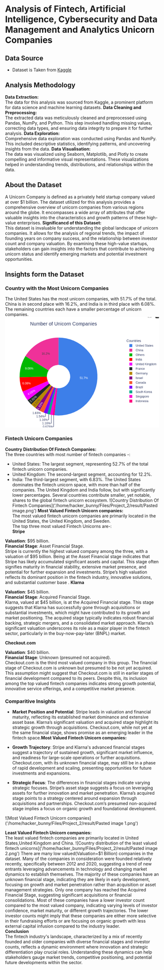 # Analysis of Fintech, Artificial Intelligence, Cybersecurity and Data Management and Analytics Unicorn Companies
## Data Source
- Dataset is Taken from [Kaggle]('https://www.kaggle.com/datasets/deepcontractor/unicorn-companies-dataset')
## Analysis Methodology
**Data Extraction:**<br>
The data for this analysis was sourced from Kaggle, a prominent platform for data science and machine learning datasets.
**Data Cleaning and Preprocessing:**<br>
The extracted data was meticulously cleaned and preprocessed using Pandas, NumPy, and Python. This step involved handling missing values, correcting data types, and ensuring data integrity to prepare it for further analysis.
**Data Exploration:**<br>
Comprehensive data exploration was conducted using Pandas and NumPy. This included descriptive statistics, identifying patterns, and uncovering insights from the data.
**Data Visualisation:**<br>
The data was visualized using Seaborn, Matplotlib, and Plotly to create compelling and informative visual representations. These visualizations helped in understanding trends, distributions, and relationships within the data.
## About the Dataset
A Unicorn Company is defined as a privately held startup company valued at over $1 billion. The dataset utilized for this analysis provides a comprehensive overview of unicorn companies from various regions around the globe. It encompasses a wide array of attributes that offer valuable insights into the characteristics and growth patterns of these high-value enterprises.
**Significancd of this Dataset:**<br>
This dataset is invaluable for understanding the global landscape of unicorn companies. It allows for the analysis of regional trends, the impact of founding years on company success, and the relationship between investor count and company valuation. By examining these high-value startups, stakeholders can gain insights into the factors that contribute to achieving unicorn status and identify emerging markets and potential investment opportunities.
## Insights form the Dataset
### Country with the Most Unicorn Companies
The United States has the most unicorn companies, with 51.7% of the total. China is in second place with 16.2%, and India is in third place with 6.08%. The remaining countries each have a smaller percentage of unicorn companies.<br>
![Pie Chart](https://github.com/SavyaSanchi-Sharma/Projects/blob/2d85c11ac84100cd1bb260220de069261d857a2d/data_science_projects/unicorn_dataset_analysis/result/unicorn_vs_country.png)
### Fintech Unicorn Companies
**Country Distribution Of Fintech Companies:**<br>
The three countries with most number of fintech companies -:
- United States: The largest segment, representing 52.7% of the total fintech unicorn companies.
- United Kingdom: The second-largest segment, accounting for 12.2%.
- India: The third-largest segment, with 6.83%.
The United States dominates the fintech unicorn space, with more than half of the companies. The United Kingdom and India follow, but with significantly lower percentages. Several countries contribute smaller, yet notable, shares to the global fintech unicorn ecosystem.
![Country Distribution Of Fintech Companies]('/home/hacker_bunny/Files/Project_2/result/Pasted image.png')
**Most Valued Fintech Unicorn companies:**<br>
The most valued fintech unicorn companies are primarily located in the United States, the United Kingdom, and Sweden.<br>
The top three most valued Fintech Unicorns are-:<br>
**Stripe**

**Valuation**: $95 billion.<br>
**Financial Stage**: Asset Financial Stage.<br>
Stripe is currently the highest valued company among the three, with a valuation of $95 billion. Being at the Asset Financial stage indicates that Stripe has likely accumulated significant assets and capital. This stage often signifies maturity in financial stability, extensive market presence, and potential for further expansion and investments. Stripe’s high valuation reflects its dominant position in the fintech industry, innovative solutions, and substantial customer base
.
**Klarna**

**Valuation**: $45 billion.<br>
**Financial Stage**: Acquired Financial Stage.<br>
Klarna, valued at $45 billion, is at the Acquired Financial stage. This stage suggests that Klarna has successfully gone through acquisitions or substantial investments, which might have contributed to its growth and market positioning. The acquired stage typically indicates robust financial backing, strategic mergers, and a consolidated market approach. Klarna’s significant valuation underscores its role as a major player in the fintech sector, particularly in the buy-now-pay-later (BNPL) market.

**Checkout.com**

**Valuation**: $40 billion.<br>
**Financial Stage**: Unknown (presumed not acquired).<br>
Checkout.com is the third most valued company in this group. The financial stage of Checkout.com is unknown but presumed to be not yet acquired. This assumption might suggest that Checkout.com is still in earlier stages of financial development compared to its peers. Despite this, its inclusion among the top valued fintech companies indicates strong growth potential, innovative service offerings, and a competitive market presence.

### Comparitive Insights

- **Market Position and Potential**: Stripe leads in valuation and financial maturity, reflecting its established market dominance and extensive asset base. Klarna’s significant valuation and acquired stage  highlight its strategic growth through acquisitions. Checkout.com, while not yet at the same financial stage, shows promise as an emerging leader in the fintech space.**Most Valued Fintech Unicorn companies:**<br>

- **Growth Trajectory**: Stripe and Klarna's advanced financial stages suggest a trajectory of sustained growth, significant market influence, and readiness for large-scale operations or further acquisitions. Checkout.com, with its unknown financial stage, may still be in a phase of rapid development and scaling, presenting opportunities for future investments and expansions.

- **Strategic Focus**: The differences in financial stages indicate varying strategic focuses. Stripe’s asset stage suggests a focus on leveraging assets for further innovation and market penetration. Klarna’s acquired stage points to a strategy centered around expansion through acquisitions and partnerships. Checkout.com’s presumed non-acquired stage implies a focus on organic growth and foundational development.

![Most Valued Fintech Unicorn companies]('/home/hacker_bunny/Files/Project_2/result/Pasted image 1.png')

**Least Valued Fintech Unicorn companies:**<br>
The least valued fintech companies are primarily located in United States,United Kingdom and China.
![Country distribution of the least valued fintech unicorns]('/home/hacker_bunny/Files/Project_2/result/Pasted image 2.png')
There are many low valued(Valuation=$1 Billion) companies in the dataset.
Many of the companies in consideration were founded relatively recently, specifically between 2012 and 2020, suggesting a trend of new entrants leveraging advancements in technology and changing market dynamics to establish themselves. The majority of these companies have an unknown financial stage, indicating they are likely in early development, focusing on growth and market penetration rather than acquisition or asset management strategies. Only one company has reached the Acquired Financial Stage, suggesting significant acquisitions or financial consolidations. Most of these companies have a lower investor count compared to the most valued company, indicating varying levels of investor confidence, market maturity, or different growth trajectories. The lower investor counts might imply that these companies are either more selective in their fundraising efforts or are focusing on organic growth with less external capital infusion compared to the industry leader.  
**Conclusion**<br>
The fintech industry's landscape, characterized by a mix of recently founded and older companies with diverse financial stages and investor counts, reflects a dynamic environment where innovation and strategic differentiation play crucial roles. Understanding these dynamics can help stakeholders gauge market trends, competitive positioning, and potential future developments within the sector.

